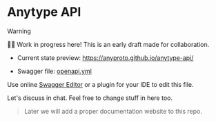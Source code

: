 # Anytype API

> [!WARNING]
> 👷‍♂️ Work in progress here! This is an early draft made for collaboration.

- Current state preview: https://anyproto.github.io/anytype-api/

- Swagger file: [openapi.yml](./openapi.yml)

Use online [Swagger Editor](https://editor-next.swagger.io/) or a plugin for your IDE to edit this file.

Let's discuss in chat. Feel free to change stuff in here too.

> Later we will add a proper documentation website to this repo.